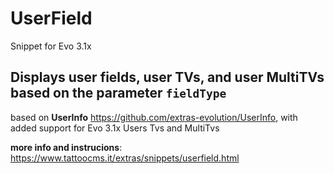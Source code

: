 # UserField
Snippet for Evo 3.1x
## Displays user fields, user TVs, and user MultiTVs based on the parameter `fieldType`

based on **UserInfo** https://github.com/extras-evolution/UserInfo, with added support for Evo 3.1x Users Tvs and MultiTvs

**more info and instrucions**: https://www.tattoocms.it/extras/snippets/userfield.html
